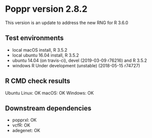 # Poppr version 2.8.2

This version is an update to address the new RNG for R 3.6.0

## Test environments

* local macOS install, R 3.5.2
* local ubuntu 16.04 install, R 3.5.2
* ubuntu 14.04 (on travis-ci), devel (2019-03-09 r76216) and R 3.5.2
* windows R Under development (unstable) (2018-05-15 r74727)

## R CMD check results

Ubuntu Linux: OK
macOS:        OK
Windows:      OK 

## Downstream dependencies

- popprxl:  OK
- vcfR:     OK
- adegenet: OK

